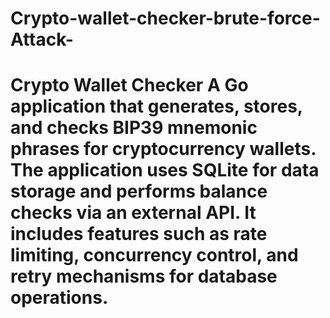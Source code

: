 # Crypto-wallet-checker-brute-force-Attack-
# Crypto Wallet Checker  A Go application that generates, stores, and checks BIP39 mnemonic phrases for cryptocurrency wallets. The application uses SQLite for data storage and performs balance checks via an external API. It includes features such as rate limiting, concurrency control, and retry mechanisms for database operations.
